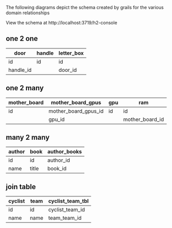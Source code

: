 The following diagrams depict the schema created by grails for the various domain relationships

View the schema at http://localhost:3719/h2-console

one 2 one
------------------------------------------
| door      | handle | letter_box |
|-----------|--------|------------|
| id        | id     | id         |
| handle_id |        | door_id    |

one 2 many
----------------------------
| mother_board |mother_board_gpus   |gpu|ram            | hard_drive      |
|--------------|-----------------   |---|---            |-----------------|
| id           |mother_board_gpus_id|id |id             | id              |
|              |gpu_id              |   |mother_board_id| mother_board_id |

many 2 many
----------------------------
| author | book  | author_books |
|--------|-------|--------------|
| id     | id    | author_id    |
| name   | title | book_id      |

join table
----------------------------
|cyclist|team   |cyclist_team_tbl|
|-------|-------|----------------|
|id     |id     |cyclist_team_id |
|name   |name   |team_team_id    |
